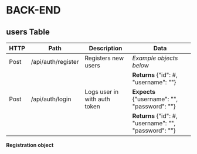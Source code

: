 # BACK-END

## users Table

| HTTP | Path | Description | Data
| -- | -- | -- | -- |
| Post | /api/auth/register | Registers new users | *Example objects below* |
| |  |  | **Returns** {"id": #, "username": ""} |
| Post | /api/auth/login | 	Logs user in with auth token | **Expects** {"username": "", "password": ""}
| |  |  | **Returns** {"id": #, "username": "", "password": ""} |
**Registration object**